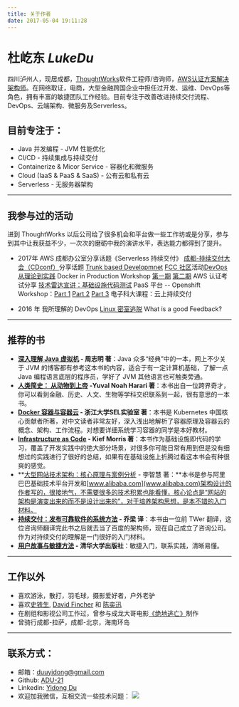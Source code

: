 ```yaml
---
title: 关于作者
date: 2017-05-04 19:11:28
---
```


#  杜屹东 *LukeDu*
四川泸州人，现居成都，[ThoughtWorks](https://Thoughtworks.com/)软件工程师/咨询师，[AWS认证方案解决架构师](https://s3.amazonaws.com/duyidong-archive/pdf/awsSolutionsArchitect_AE.pdf)。在网络取证，电商，大型金融跨国企业中担任过开发、运维、DevOps等角色，拥有丰富的敏捷团队工作经验。目前专注于改善改进持续交付流程、DevOps、云端架构、微服务及Serverless。

##  目前专注于：
- Java 并发编程 -  JVM 性能优化
- CI/CD - 持续集成与持续交付
- Containerize & Micor Service - 容器化和微服务
- Cloud (IaaS & PaaS & SaaS) - 公有云和私有云
- Serverless - 无服务器架构
  ​
---
## 我参与过的活动
进到 ThoughtWorks 以后公司给了很多机会和平台做一些工作坊或是分享，参与到其中让我获益不少，一次次的磨砺中我的演讲水平，表达能力都得到了提升。

- 2017年 
  AWS 成都办公室分享话题《Serverless 持续交付》
  [成都-持续交付大会（CDconf）](http://www.itdks.com/eventlist/detail/1663)分享话题 [Trunk based Developmnet](https://www.duyidong.com/2017/10/29/trunk-base-development/)
  [FCC 社区](https://www.freecodecamp.org/)活动[DevOps 从理论到实践](https://www.duyidong.com/2017/07/14/what-is-devops/)
  Docker in Production Workshop [第一期](https://blog.waterstrong.me/docker-workshop-part1/) [第二期](https://blog.waterstrong.me/docker-workshop-part2/)
  AWS 认证考试分享
  [技术雷达宣讲：基础设施代码测试](https://www.duyidong.com/2017/04/13/Infrastructure-as-Code-Testing/)
  PaaS 平台 -- Openshift Workshop：[Part 1](https://www.duyidong.com/2017/06/14/kubernetes-and-openshift/) [Part 2](https://www.duyidong.com/2017/06/15/kubernetes-infrastructure/) [Part 3](https://www.duyidong.com/2017/06/15/openshift-quick-start/)
  电子科大课程：云上持续交付

- 2016 年
    我所理解的 DevOps
    [Linux 密室逃脱](https://blog.jimmylv.info/2016-08-17-linux-shell-workshop-note/) 
    What is a good Feedback?

---
## 推荐的书
- **[深入理解 Java 虚拟机](https://item.jd.com/1069428318.html) - 周志明 著**：Java 众多“经典”中的一本，网上不少关于 JVM 的博客都有参考这本书的内容，适合于有一定计算机基础，了解一点 Java 编程语言底层的程序员，学好了 JVM 其他语言也可触类旁通。
- **[人类简史： 从动物到上帝](https://item.jd.com/12125924.html) -Yuval Noah Harari 著**：本书出自一位跨界奇才，你可以看到金融、历史、人文、生物等学科交织联系到一起，很有意思的一本书。
- **[Docker 容器与容器云](https://item.jd.com/12052716.html) - 浙江大学SEL实验室 著**：本书是 Kubernetes 中国核心贡献者所著，对中文读者非常友好，深入浅出地解析了容器原理及容器云的概念、架构、工作流程。对想要详细系统学习容器的同学是本好教材。
- **[Infrastructure as Code](https://www.safaribooksonline.com/library/view/infrastructure-as-code/9781491924334/) - Kief Morris 著**：本书作为基础设施即代码的学习，覆盖了开发实践中的绝大部分场景，对很多你可能日常有用到但是没有细想过的实践进行了很好的总结，如果有在基础设施上折腾过看这本书会有种很爽的感觉。
- **[大型网站技术架构：核心原理与案例分析](https://item.jd.com/11322972.html) - 李智慧 著：**本书是参与阿里巴巴基础技术平台开发和[www.alibaba.com](www.alibaba.com)架构设计的作者写的，很接地气，不需要很多的技术积累也能看懂，核心论点是“网站的架构是演变出来的而不是设计出来的”，对于培养架构思想，是本不错的入门材料。
- **[持续交付：发布可靠软件的系统方法](https://item.jd.com/10843669.html) - 乔梁 译**：本书由一位前 TWer 翻译，这位咨询师翻译完此书之后就去当了百度的架构师，现在自己成立了咨询公司。作为对持续交付的理解是一门很好的入门材料。
- **[用户故事与敏捷方法](https://item.jd.com/10080654.html) - 清华大学出版社**：敏捷入门，联系实践，清晰易懂。

---
## 工作以外
- 喜欢游泳，散打，羽毛球，摄影爱好者，户外老驴
- 喜欢[史铁生](http://baike.baidu.com/view/39292.htm), [David Fincher](https://movie.douban.com/celebrity/1012521/) 和 [陈奕迅](http://baike.baidu.com/view/2556.htm)
- 在剧组和影视公司工作过，曾参与成龙大哥电影[《绝地逃亡》](https://movie.douban.com/subject/24529353/)制作
- 曾骑行成都-拉萨，成都-北京，海南环岛

---
## 联系方式：
- 邮箱：[duuyidong@gmail.com](mailto:duuyidong@gmail.com)
- Github: [ADU-21](https://github.com/adu-21)
- Linkedin: [Yidong Du](https://www.linkedin.com/in/yidong-du-0868b0123/)
- 欢迎加我微信，互相交流一些技术问题： 
  ![](/images/My_Wechat.png)

